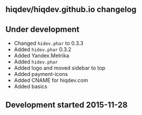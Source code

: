 hiqdev/hiqdev.github.io changelog
---------------------------------

## Under development

- Changed `hidev.phar` to 0.3.3
- Added `hidev.phar` 0.3.2
- Added Yandex.Metrika
- Added `hidev.phar`
- Added logo and moved sidebar to top
- Added payment-icons
- Added CNAME for hiqdev.com
- Added basics

## Development started 2015-11-28

